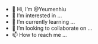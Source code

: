 - 👋 Hi, I’m @Yeumenhiu
- 👀 I’m interested in ...
- 🌱 I’m currently learning ...
- 💞️ I’m looking to collaborate on ...
- 📫 How to reach me ...

<!---
Yeumenhiu/Yeumenhiu is a ✨ special ✨ repository because its `README.md` (this file) appears on your GitHub profile.
You can click the Preview link to take a look at your changes.
--->
